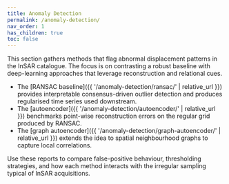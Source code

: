 ```yaml
---
title: Anomaly Detection
permalink: /anomaly-detection/
nav_order: 1
has_children: true
toc: false
---
```


This section gathers methods that flag abnormal displacement patterns in the InSAR catalogue. The focus is on contrasting a robust baseline with deep-learning approaches that leverage reconstruction and relational cues.

- The [RANSAC baseline]({{ '/anomaly-detection/ransac/' | relative_url }}) provides interpretable consensus-driven outlier detection and produces regularised time series used downstream.
- The [autoencoder]({{ '/anomaly-detection/autoencoder/' | relative_url }}) benchmarks point-wise reconstruction errors on the regular grid produced by RANSAC.
- The [graph autoencoder]({{ '/anomaly-detection/graph-autoencoder/' | relative_url }}) extends the idea to spatial neighbourhood graphs to capture local correlations.

Use these reports to compare false-positive behaviour, thresholding strategies, and how each method interacts with the irregular sampling typical of InSAR acquisitions.
